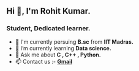 ## Hi 👋, I'm Rohit Kumar.
### Student, Dedicated learner.
- 🏩 I'm currently persuing **B.sc** from **IIT Madras.**
- 🌱 I’m currently learning **Data science.**
- 💬 Ask me about **C , C++ , Python.**
- 📫 Contact us :- [**Gmail**](rohitkumar17154849@gmail.com) 
